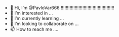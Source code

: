 - 👋 Hi, I’m @PavloVar666 !!!!!!!!!!!!!!!!!!!!!!!!!!!!!!!!!!!!!!!!!!
- 👀 I’m interested in ...
- 🌱 I’m currently learning ...
- 💞️ I’m looking to collaborate on ...
- 📫 How to reach me ....

<!---
PavloVar666/PavloVar666 is a ✨ special ✨ repository because its `README.md` (this file) appears on your GitHub profile.
You can click the Preview link to take a look at your changes.
--->
